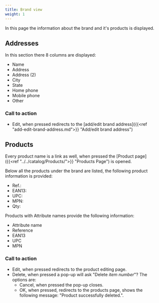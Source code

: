 ```yaml
---
title: Brand view
weight: 1
---
```


In this page the information about the brand and it's products is displayed.

## Addresses

In this section there 8 columns are displayed:

 - Name
 - Address
 - Address (2)
 - City
 - State
 - Home phone
 - Mobile phone
 - Other

### Call to action

- Edit, when pressed redirects to the [add/edit brand address]({{<ref "add-edit-brand-address.md">}} "Add/edit brand address")

## Products

Every product name is a link as well, when pressed the [Product page]({{<ref "../../catalog/Products/">}} "Products Page") is opened.

Below all the products under the brand are listed, the following product information is provided:

 - Ref.:
 - EAN13:
 - UPC:
 - MPN:
 - Qty:

Products with Attribute names provide the following information:

 - Attribute name
 - Reference
 - EAN13
 - UPC
 - MPN

### Call to action

 - Edit, when pressed redirects to the product editing page.
 - Delete, when pressed a pop-up will ask "Delete *item number*"? The options are:
    - Cancel, when pressed the pop-up closes.
    - OK, when pressed, redirects to the products page, shows the following message: "Product successfully deleted.".
